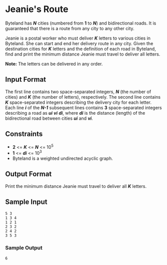 # Jeanie's Route

Byteland has **_N_** cities (numbered from **1** to **_N_**) and bidirectional roads. It is guaranteed that there is a route from any city to any other city.

Jeanie is a postal worker who must deliver **_K_** letters to various cities in Byteland. She can start and end her delivery route in any city. Given the destination cities for **_K_** letters and the definition of each road in Byteland, find and print the minimum distance Jeanie must travel to deliver all letters.

**Note:** The letters can be delivered in any order.

## Input Format

The first line contains two space-separated integers, **_N_** (the number of cities) and **_K_** (the number of letters), respectively.
The second line contains **_K_** space-separated integers describing the delivery city for each letter.
Each line **_i_** of the **_N-1_** subsequent lines contains **3** space-separated integers describing a road as **_ui_** **_vi_** **_di_**, where **_di_** is the distance (length) of the bidirectional road between cities **_ui_** and **_vi_**.

## Constraints
* **2** <= **_K_** <= **_N_** <= 10<sup>5</sup>
* **1** <= **_di_** <= 10<sup>3</sup>
* Byteland is a weighted undirected acyclic graph.

## Output Format

Print the minimum distance Jeanie must travel to deliver all **_K_** letters.

## Sample Input
```
5 3
1 3 4
1 2 1
2 3 2
2 4 2
3 5 3
```

### Sample Output
```
6
```
